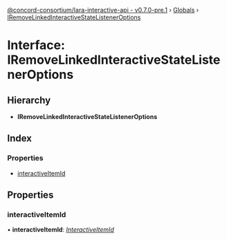 [@concord-consortium/lara-interactive-api - v0.7.0-pre.1](../README.md) › [Globals](../globals.md) › [IRemoveLinkedInteractiveStateListenerOptions](iremovelinkedinteractivestatelisteneroptions.md)

# Interface: IRemoveLinkedInteractiveStateListenerOptions

## Hierarchy

* **IRemoveLinkedInteractiveStateListenerOptions**

## Index

### Properties

* [interactiveItemId](iremovelinkedinteractivestatelisteneroptions.md#interactiveitemid)

## Properties

###  interactiveItemId

• **interactiveItemId**: *[InteractiveItemId](../globals.md#interactiveitemid)*
